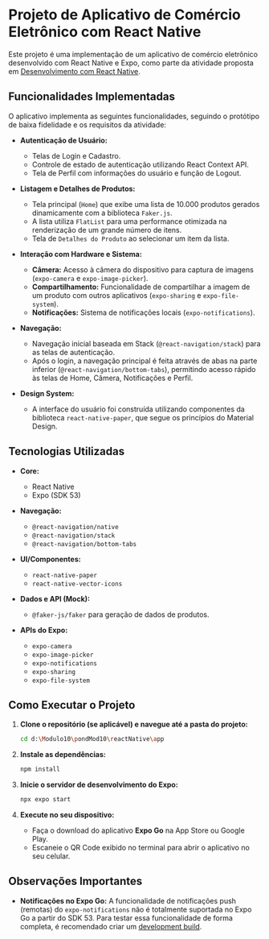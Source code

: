 # Projeto de Aplicativo de Comércio Eletrônico com React Native

Este projeto é uma implementação de um aplicativo de comércio eletrônico desenvolvido com React Native e Expo, como parte da atividade proposta em [Desenvolvimento com React Native](https://firelink-library.github.io/mobile/pond0).

## Funcionalidades Implementadas

O aplicativo implementa as seguintes funcionalidades, seguindo o protótipo de baixa fidelidade e os requisitos da atividade:

- **Autenticação de Usuário:**
  - Telas de Login e Cadastro.
  - Controle de estado de autenticação utilizando React Context API.
  - Tela de Perfil com informações do usuário e função de Logout.

- **Listagem e Detalhes de Produtos:**
  - Tela principal (`Home`) que exibe uma lista de 10.000 produtos gerados dinamicamente com a biblioteca `Faker.js`.
  - A lista utiliza `FlatList` para uma performance otimizada na renderização de um grande número de itens.
  - Tela de `Detalhes do Produto` ao selecionar um item da lista.

- **Interação com Hardware e Sistema:**
  - **Câmera:** Acesso à câmera do dispositivo para captura de imagens (`expo-camera` e `expo-image-picker`).
  - **Compartilhamento:** Funcionalidade de compartilhar a imagem de um produto com outros aplicativos (`expo-sharing` e `expo-file-system`).
  - **Notificações:** Sistema de notificações locais (`expo-notifications`).

- **Navegação:**
  - Navegação inicial baseada em Stack (`@react-navigation/stack`) para as telas de autenticação.
  - Após o login, a navegação principal é feita através de abas na parte inferior (`@react-navigation/bottom-tabs`), permitindo acesso rápido às telas de Home, Câmera, Notificações e Perfil.

- **Design System:**
  - A interface do usuário foi construída utilizando componentes da biblioteca `react-native-paper`, que segue os princípios do Material Design.

## Tecnologias Utilizadas

- **Core:**
  - React Native
  - Expo (SDK 53)

- **Navegação:**
  - `@react-navigation/native`
  - `@react-navigation/stack`
  - `@react-navigation/bottom-tabs`

- **UI/Componentes:**
  - `react-native-paper`
  - `react-native-vector-icons`

- **Dados e API (Mock):**
  - `@faker-js/faker` para geração de dados de produtos.

- **APIs do Expo:**
  - `expo-camera`
  - `expo-image-picker`
  - `expo-notifications`
  - `expo-sharing`
  - `expo-file-system`

## Como Executar o Projeto

1.  **Clone o repositório (se aplicável) e navegue até a pasta do projeto:**
    ```bash
    cd d:\Modulo10\pondMod10\reactNative\app
    ```

2.  **Instale as dependências:**
    ```bash
    npm install
    ```

3.  **Inicie o servidor de desenvolvimento do Expo:**
    ```bash
    npx expo start
    ```

4.  **Execute no seu dispositivo:**
    - Faça o download do aplicativo **Expo Go** na App Store ou Google Play.
    - Escaneie o QR Code exibido no terminal para abrir o aplicativo no seu celular.

## Observações Importantes

- **Notificações no Expo Go:** A funcionalidade de notificações push (remotas) do `expo-notifications` não é totalmente suportada no Expo Go a partir do SDK 53. Para testar essa funcionalidade de forma completa, é recomendado criar um [development build](https://docs.expo.dev/develop/development-builds/introduction/).
